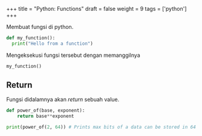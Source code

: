 +++
title = "Python: Functions"
draft = false
weight = 9
tags = ['python']
+++

Membuat fungsi di python.

```python
def my_function():
  print("Hello from a function")
```
Mengeksekusi fungsi tersebut dengan memanggilnya

```python
my_function()
```

## Return

Fungsi didalamnya akan *return* sebuah value.

```python
def power_of(base, exponent):
    return base**exponent
```
```python
print(power_of(2, 64)) # Prints max bits of a data can be stored in 64 bit architecture computer
```